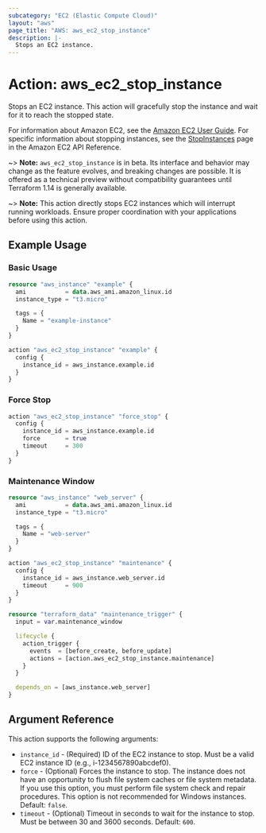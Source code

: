 ```yaml
---
subcategory: "EC2 (Elastic Compute Cloud)"
layout: "aws"
page_title: "AWS: aws_ec2_stop_instance"
description: |-
  Stops an EC2 instance.
---
```


# Action: aws_ec2_stop_instance

Stops an EC2 instance. This action will gracefully stop the instance and wait for it to reach the stopped state.

For information about Amazon EC2, see the [Amazon EC2 User Guide](https://docs.aws.amazon.com/ec2/latest/userguide/). For specific information about stopping instances, see the [StopInstances](https://docs.aws.amazon.com/AWSEC2/latest/APIReference/API_StopInstances.html) page in the Amazon EC2 API Reference.

~> **Note:** `aws_ec2_stop_instance` is in beta. Its interface and behavior may change as the feature evolves, and breaking changes are possible. It is offered as a technical preview without compatibility guarantees until Terraform 1.14 is generally available.

~> **Note:** This action directly stops EC2 instances which will interrupt running workloads. Ensure proper coordination with your applications before using this action.

## Example Usage

### Basic Usage

```terraform
resource "aws_instance" "example" {
  ami           = data.aws_ami.amazon_linux.id
  instance_type = "t3.micro"

  tags = {
    Name = "example-instance"
  }
}

action "aws_ec2_stop_instance" "example" {
  config {
    instance_id = aws_instance.example.id
  }
}
```

### Force Stop

```terraform
action "aws_ec2_stop_instance" "force_stop" {
  config {
    instance_id = aws_instance.example.id
    force       = true
    timeout     = 300
  }
}
```

### Maintenance Window

```terraform
resource "aws_instance" "web_server" {
  ami           = data.aws_ami.amazon_linux.id
  instance_type = "t3.micro"

  tags = {
    Name = "web-server"
  }
}

action "aws_ec2_stop_instance" "maintenance" {
  config {
    instance_id = aws_instance.web_server.id
    timeout     = 900
  }
}

resource "terraform_data" "maintenance_trigger" {
  input = var.maintenance_window

  lifecycle {
    action_trigger {
      events  = [before_create, before_update]
      actions = [action.aws_ec2_stop_instance.maintenance]
    }
  }

  depends_on = [aws_instance.web_server]
}
```

## Argument Reference

This action supports the following arguments:

* `instance_id` - (Required) ID of the EC2 instance to stop. Must be a valid EC2 instance ID (e.g., i-1234567890abcdef0).
* `force` - (Optional) Forces the instance to stop. The instance does not have an opportunity to flush file system caches or file system metadata. If you use this option, you must perform file system check and repair procedures. This option is not recommended for Windows instances. Default: `false`.
* `timeout` - (Optional) Timeout in seconds to wait for the instance to stop. Must be between 30 and 3600 seconds. Default: `600`.
